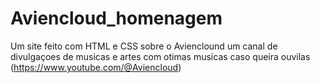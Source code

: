 # Aviencloud_homenagem
Um site feito com HTML e CSS sobre o Avienclound um canal de divulgaçoes de musicas e artes com otimas musicas caso queira ouvilas (https://www.youtube.com/@Aviencloud)
